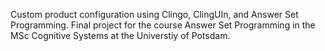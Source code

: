Custom product configuration using Clingo, ClingUIn, and Answer Set Programming. Final project for the course Answer Set Programming in the MSc Cognitive Systems at the Universtiy of Potsdam.
